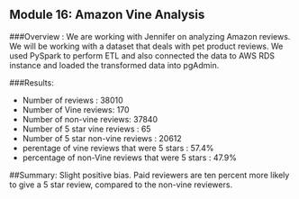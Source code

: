 ## Module 16: Amazon Vine Analysis

###Overview : 
We are working with Jennifer on analyzing Amazon reviews. We will be working with a dataset that deals with pet product reviews. We used PySpark to perform ETL and also connected the data to AWS RDS instance and loaded the transformed data into pgAdmin.

###Results: 
* Number of reviews : 38010
* Number of Vine reviews: 170
* Number of non-vine reviews: 37840
* Number of 5 star vine reviews : 65
* Number of 5 star non-vine reviews : 20612
* perentage of vine reviews that were 5 stars : 57.4%
* percentage of non-Vine reviews that were 5 stars : 47.9%

##Summary:
Slight positive bias. Paid reviewers are ten percent more likely to give a 5 star review, compared to the non-vine reviewers. 